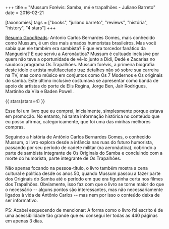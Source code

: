 +++
title = "Mussum Forévis: Samba, mé e trapalhões - Juliano Barreto"
date = 2016-02-21

[taxonomies]
tags = ["books", "juliano barreto", "reviews", "história", "history", 
"4 stars"]
+++

[Resumo GoodReads](https://www.goodreads.com/book/show/23751843-mussum-for-vis):
Antonio Carlos Bernardes Gomes, mais conhecido como Mussum, é um dos mais
amados humoristas brasileiros. Mas você sabia que ele também era sambista? E
que era torcedor fanático da Mangueira? E que serviu a Aeronáutica? Mussum é
cultuado inclusive por quem não teve a oportunidade de vê-lo junto a Didi,
Dedé e Zacarias no saudoso programa Os Trapalhões. Mussum forévis, a primeira
biografia deste ídolo e artista multifacetado traz detalhes não só sobre sua
carreira na TV, mas como músico em conjuntos como Os 7 Modernos e Os originais
do samba. Este último inclusive costumava se apresentar como banda de apoio de
artistas do porte de Elis Regina, Jorge Ben, Jair Rodrigues, Martinho da Vila
e Baden Powell.

<!-- more -->

{{ stars(stars=4) }}

Esse foi um livro que eu comprei, inicialmente, simplesmente porque estava em
promoção. No entanto, há tanta informação histórica no conteúdo que eu posso
afirmar, categoricamente, que foi uma das minhas melhores compras.

Seguindo a história de Antônio Carlos Bernardes Gomes, o conhecido Mussum, o
livro explora desde a infância nas ruas do futuro humorista, passando por seu
período de cadete militar (na aeronáutica), cobrindo a parte de sambista
integrante de Os Originais do Samba e concluindo com a morte do humorista,
parte integrante de Os Trapalhões.

Não apenas focando na pessoa-título, o livro também mostra a cena cultural e
política desde os anos 50, quando Mussum passou a fazer parte dos Originais do
Samba até o período em que era figurinha certa nos filmes dos Trapalhões.
Obviamente, isso faz com que o livro se torne maior do que o necessário --
alguns pontos são interessantes, mas não necessariamente ligados à vida de
Antônio Carlos -- mas nem por isso o conteúdo deixa de ser informativo.

PS: Acabei esquecendo de mencionar: A forma como o livro foi escrito é de uma
acessibilidade tão grande que eu consegui ler todas as 440 páginas em apenas 3
dias.
